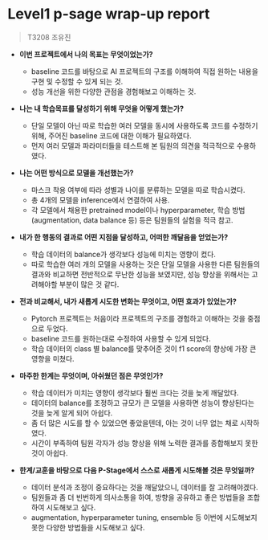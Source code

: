 # Level1 p-sage wrap-up report 

> T3208 조유진



- **이번 프로젝트에서 나의 목표는 무엇이었는가?**

  - baseline 코드를 바탕으로 AI 프로젝트의 구조를 이해하여 직접 원하는 내용을 구현 및 수정할 수 있게 되는 것.
  - 성능 개선을 위한 다양한 관점을 경험해보고 이해하는 것.

  

- **나는 내 학습목표를 달성하기 위해 무엇을 어떻게 했는가?**

  - 단일 모델이 아닌 따로 학습한 여러 모델을 동시에 사용하도록 코드를 수정하기 위해, 주어진 baseline 코드에 대한 이해가 필요하였다.
  - 먼저 여러 모델과 파라미터들을 테스트해 본 팀원의 의견을 적극적으로 수용하였다.

  

- **나는 어떤 방식으로 모델을 개선했는가?**

  - 마스크 착용 여부에 따라 성별과 나이를 분류하는 모델을 따로 학습시켰다.
  - 총 4개의 모델을 inference에서 연결하여 사용.
  - 각 모델에서 채용한 pretrained model이나 hyperparameter, 학습 방법 (augmentation, data balance 등) 등은 팀원들의 실험을 적극 참고.

  

- **내가 한 행동의 결과로 어떤 지점을 달성하고, 어떠한 깨달음을 얻었는가?**

  - 학습 데이터의 balance가 생각보다 성능에 미치는 영향이 컸다.
  - 따로 학습한 여러 개의 모델을 사용하는 것은 단일 모델을 사용한 다른 팀원들의 결과와 비교하면 전반적으로 무난한 성능을 보였지만, 성능 향상을 위해서는 고려해야할 부분이 많은 것 같다.

  

- **전과 비교해서, 내가 새롭게 시도한 변화는 무엇이고, 어떤 효과가 있었는가?**

  - Pytorch 프로젝트는 처음이라 프로젝트의 구조를 경험하고 이해하는 것을 중점으로 두었다.
  - baseline 코드를 원하는대로 수정하여 사용할 수 있게 되었다.
  - 학습 데이터의 class 별 balance를 맞추어준 것이 f1 score의 향상에 가장 큰 영향을 미쳤다.

  

- **마주한 한계는 무엇이며, 아쉬웠던 점은 무엇인가?**

  - 학습 데이터가 미치는 영향이 생각보다 훨씬 크다는 것을 늦게 깨달았다.
  - 데이터의 balance를 조정하고 규모가 큰 모델을 사용하면 성능이 향상된다는 것을 늦게 알게 되어 아쉽다.
  - 좀 더 많은 시도를 할 수 있었으면 좋았을텐데, 아는 것이 너무 없는 채로 시작하였다.
  - 시간이 부족하여 팀원 각자가 성능 향상을 위해 노력한 결과를 종합해보지 못한 것이 아쉽다.

  

- **한계/교훈을 바탕으로 다음 P-Stage에서 스스로 새롭게 시도해볼 것은 무엇일까?**

  - 데이터 분석과 조정이 중요하다는 것을 깨달았으니, 데이터를 잘 고려해야겠다.
  - 팀원들과 좀 더 빈번하게 의사소통을 하여, 방향을 공유하고 좋은 방법들을 조합하여 시도해보고 싶다.
  - augmentation, hyperparameter tuning, ensemble 등 이번에 시도해보지 못한 다양한 방법들을 시도해보고 싶다.